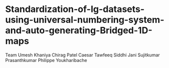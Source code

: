 # Standardization-of-Ig-datasets-using-universal-numbering-system-and-auto-generating-Bridged-1D-maps
Team
Umesh Khaniya
Chirag Patel
Caesar Tawfeeq
Siddhi Jani
Sujitkumar
Prasanthkumar
Philippe Youkharibache
